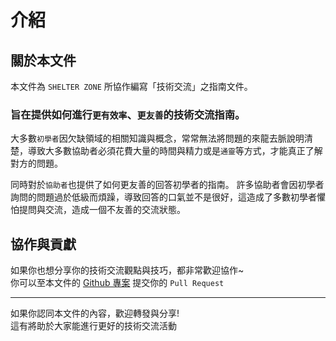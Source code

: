 # 介紹
## 關於本文件
本文件為 `SHELTER ZONE` 所協作編寫「技術交流」之指南文件。

### 旨在提供如何進行`更有效率`、`更友善`的技術交流指南。   
大多數`初學者`因欠缺領域的相關知識與概念，常常無法將問題的來龍去脈說明清楚，導致大多數協助者必須花費大量的時間與精力或是`通靈`等方式，才能真正了解對方的問題。

同時對於`協助者`也提供了如何更友善的回答初學者的指南。
許多協助者會因初學者詢問的問題過於低級而煩躁，導致回答的口氣並不是很好，這造成了多數初學者懼怕提問與交流，造成一個不友善的交流狀態。


## 協作與貢獻
如果你也想分享你的技術交流觀點與技巧，都非常歡迎協作~  
你可以至本文件的 [Github 專案](https://github.com/SHELTER-ZONE/Technological-Exchange-Guide) 提交你的 `Pull Request`

---
如果你認同本文件的內容，歡迎轉發與分享!  
這有將助於大家能進行更好的技術交流活動
